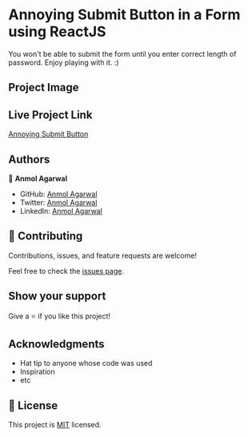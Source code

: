 # Annoying Submit Button in a Form using ReactJS
You won't be able to submit the form until you enter correct length of password. Enjoy playing with it. :)
## Project Image

## Live Project Link
[Annoying Submit Button](https://annoying-submit-button.netlify.app/)
## Authors

👤 **Anmol Agarwal**

- GitHub: [Anmol Agarwal](https://github.com/fineanmol)
- Twitter: [Anmol Agarwal](https://twitter.com/fineanmol)
- LinkedIn: [Anmol Agarwal](https://linkedin.com/in/fineanmol)

## 🤝 Contributing

Contributions, issues, and feature requests are welcome!

Feel free to check the [issues page](../../issues/).

## Show your support

Give a ⭐️ if you like this project!

## Acknowledgments

- Hat tip to anyone whose code was used
- Inspiration
- etc

## 📝 License

This project is [MIT](./MIT.md) licensed.
